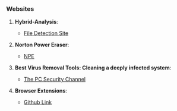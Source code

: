 ### Websites 

1. **Hybrid-Analysis**: 
	- [File Detection Site](https://www.hybrid-analysis.com/) 

2. **Norton Power Eraser**: 
	- [NPE](https://support.norton.com/sp/en/us/home/current/solutions/kb20100824120155EN)

3. **Best Virus Removal Tools: Cleaning a deeply infected system**: 
	- [The PC Security Channel](https://www.youtube.com/watch?v=-nkVzJ1V0rM)

4. **Browser Extensions**: 
	- [Github Link](https://github.com/arkenfox/user.js/wiki/4.1-Extensions)

